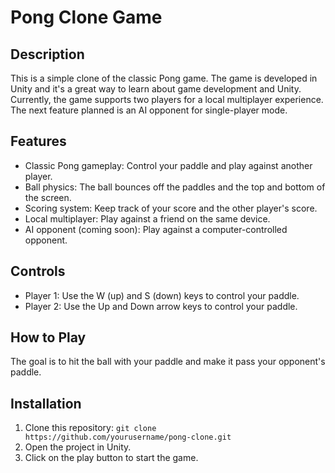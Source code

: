 # Pong Clone Game

## Description
This is a simple clone of the classic Pong game. The game is developed in Unity and it's a great way to learn about game development and Unity. Currently, the game supports two players for a local multiplayer experience. The next feature planned is an AI opponent for single-player mode.

## Features
- Classic Pong gameplay: Control your paddle and play against another player.
- Ball physics: The ball bounces off the paddles and the top and bottom of the screen.
- Scoring system: Keep track of your score and the other player's score.
- Local multiplayer: Play against a friend on the same device.
- AI opponent (coming soon): Play against a computer-controlled opponent.

## Controls
- Player 1: Use the W (up) and S (down) keys to control your paddle.
- Player 2: Use the Up and Down arrow keys to control your paddle.

## How to Play
The goal is to hit the ball with your paddle and make it pass your opponent's paddle.

## Installation
1. Clone this repository: `git clone https://github.com/yourusername/pong-clone.git`
2. Open the project in Unity.
3. Click on the play button to start the game.

